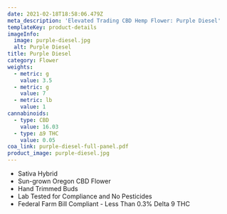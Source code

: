 ```yaml
---
date: 2021-02-18T18:58:06.479Z
meta_description: 'Elevated Trading CBD Hemp Flower: Purple Diesel'
templateKey: product-details
imageInfo:
  image: purple-diesel.jpg
  alt: Purple Diesel
title: Purple Diesel
category: Flower
weights:
  - metric: g
    value: 3.5
  - metric: g
    value: 7
  - metric: lb
    value: 1
cannabinoids:
  - type: CBD
    value: 16.03
  - type: ∆9 THC
    value: 0.05
coa_link: purple-diesel-full-panel.pdf
product_image: purple-diesel.jpg
---
```


- Sativa Hybrid
- Sun-grown Oregon CBD Flower
- Hand Trimmed Buds
- Lab Tested for Compliance and No Pesticides
- Federal Farm Bill Compliant - Less Than 0.3% Delta 9 THC

